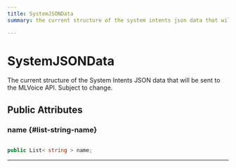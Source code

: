 ```yaml
---
title: SystemJSONData
summary: the current structure of the system intents json data that will be sent to the mlvoice api. subject to change. 

---
```


# SystemJSONData




The current structure of the System Intents JSON data that will be sent to the MLVoice API. Subject to change.   





## Public Attributes

### name {#list-string-name}

```csharp

public List< string > name;

```






-----------


